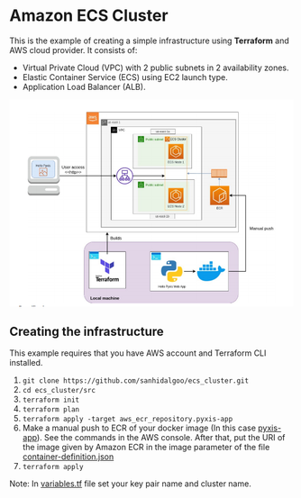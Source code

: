 # Amazon ECS Cluster

This is the example of creating a simple infrastructure using **Terraform** and AWS cloud provider. It consists of:
- Virtual Private Cloud (VPC) with 2 public subnets in 2 availability zones.
- Elastic Container Service (ECS) using EC2 launch type. 
- Application Load Balancer (ALB).

![](docs/HighLevelArquitecture.png)

## Creating the infrastructure

This example requires that you have AWS account and Terraform CLI installed.

1. `git clone https://github.com/sanhidalgoo/ecs_cluster.git`
2. `cd ecs_cluster/src`
3. `terraform init`
4. `terraform plan`
5. `terraform apply -target aws_ecr_repository.pyxis-app`
6. Make a manual push to ECR of your docker image (In this case [pyxis-app](pyxis-app)). See the commands in the AWS console.
After that, put the URI of the image given by Amazon ECR in the image parameter of the file [container-definition.json](src/container-definitions/container-def.json)
7. `terraform apply`

Note: In [variables.tf](src/variables.tf) file set your key pair name and cluster name.
